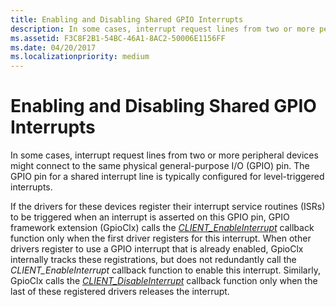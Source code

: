 ```yaml
---
title: Enabling and Disabling Shared GPIO Interrupts
description: In some cases, interrupt request lines from two or more peripheral devices might connect to the same physical general-purpose I/O (GPIO) pin. The GPIO pin for a shared interrupt line is typically configured for level-triggered interrupts.
ms.assetid: F3C8F2B1-54BC-46A1-8AC2-50006E1156FF
ms.date: 04/20/2017
ms.localizationpriority: medium
---
```


# Enabling and Disabling Shared GPIO Interrupts


In some cases, interrupt request lines from two or more peripheral devices might connect to the same physical general-purpose I/O (GPIO) pin. The GPIO pin for a shared interrupt line is typically configured for level-triggered interrupts.

If the drivers for these devices register their interrupt service routines (ISRs) to be triggered when an interrupt is asserted on this GPIO pin, GPIO framework extension (GpioClx) calls the [*CLIENT\_EnableInterrupt*](https://docs.microsoft.com/windows-hardware/drivers/ddi/content/gpioclx/nc-gpioclx-gpio_client_enable_interrupt) callback function only when the first driver registers for this interrupt. When other drivers register to use a GPIO interrupt that is already enabled, GpioClx internally tracks these registrations, but does not redundantly call the *CLIENT\_EnableInterrupt* callback function to enable this interrupt. Similarly, GpioClx calls the [*CLIENT\_DisableInterrupt*](https://docs.microsoft.com/windows-hardware/drivers/ddi/content/gpioclx/nc-gpioclx-gpio_client_disable_interrupt) callback function only when the last of these registered drivers releases the interrupt.

 

 




